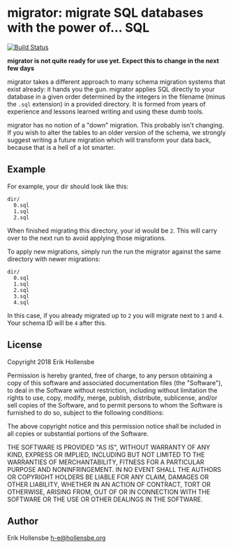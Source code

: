 # migrator: migrate SQL databases with the power of... SQL

[![Build Status](https://travis-ci.org/erikh/migrator.svg?branch=master)](https://travis-ci.org/erikh/migrator)<Paste>

**migrator is not quite ready for use yet. Expect this to change in the next few days**

migrator takes a different approach to many schema migration systems that exist
already: it hands you the gun. migrator applies SQL directly to your database
in a given order determined by the integers in the filename (minus the `.sql` 
extension) in a provided directory. It is formed from years of experience and
lessons learned writing and using these dumb tools.

migrator has no notion of a "down" migration. This probably isn't changing. If
you wish to alter the tables to an older version of the schema, we strongly
suggest writing a future migration which will transform your data back, because
that is a hell of a lot smarter.

## Example

For example, your dir should look like this:

```
dir/
  0.sql
  1.sql
  2.sql
```

When finished migrating this directory, your id would be `2`. This will carry
over to the next run to avoid applying those migrations.

To apply new migrations, simply run the run the migrator against the same
directory with newer migrations:

```
dir/
  0.sql
  1.sql
  2.sql
  3.sql
  4.sql
```

In this case, if you already migrated up to `2` you will migrate next to `3`
and `4`. Your schema ID will be `4` after this.

## License

Copyright 2018 Erik Hollensbe

Permission is hereby granted, free of charge, to any person obtaining a copy of
this software and associated documentation files (the "Software"), to deal in
the Software without restriction, including without limitation the rights to
use, copy, modify, merge, publish, distribute, sublicense, and/or sell copies
of the Software, and to permit persons to whom the Software is furnished to do
so, subject to the following conditions:

The above copyright notice and this permission notice shall be included in all
copies or substantial portions of the Software.

THE SOFTWARE IS PROVIDED "AS IS", WITHOUT WARRANTY OF ANY KIND, EXPRESS OR
IMPLIED, INCLUDING BUT NOT LIMITED TO THE WARRANTIES OF MERCHANTABILITY,
FITNESS FOR A PARTICULAR PURPOSE AND NONINFRINGEMENT. IN NO EVENT SHALL THE
AUTHORS OR COPYRIGHT HOLDERS BE LIABLE FOR ANY CLAIM, DAMAGES OR OTHER
LIABILITY, WHETHER IN AN ACTION OF CONTRACT, TORT OR OTHERWISE, ARISING FROM,
OUT OF OR IN CONNECTION WITH THE SOFTWARE OR THE USE OR OTHER DEALINGS IN THE
SOFTWARE.

## Author

Erik Hollensbe <h-e@hollensbe.org>
